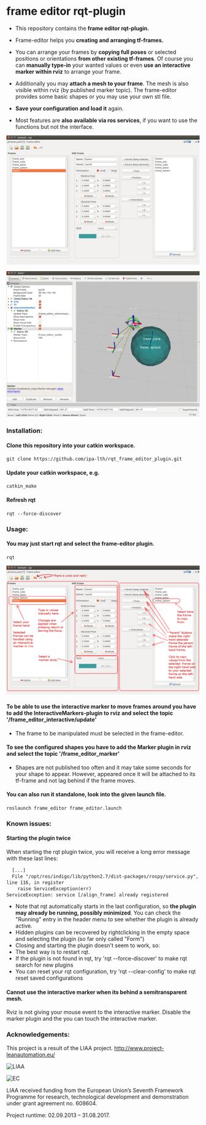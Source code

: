 frame editor rqt-plugin
=========================================

* This repository contains the **frame editor rqt-plugin.**

* Frame-editor helps you **creating and arranging tf-frames.** 

* You can arrange your frames by **copying full poses** or selected positions or orientations **from other existing tf-frames**. Of course you can **manually type-in** your wanted values or even **use an interactive marker within rviz** to arrange your frame.

* Additionally you may **attach a mesh to your frame**. The mesh is also visible within rviz (by published marker topic). The frame-editor provides some basic shapes or you may use your own stl file.

* **Save your configuration and load it** again.

* Most features are **also available via ros services**, if you want to use the functions but not the interface.

![The rqt plugin frame_editor](/frame_editor/etc/img/rqt_frame_editor.png "The rqt plugin frame_editor")

![The rviz view](/frame_editor/etc/img/rviz.png "Using an interactive marker to manipulated a tf-frame")

### Installation:
#### Clone this repository into your catkin workspace.

``` 
git clone https://github.com/ipa-lth/rqt_frame_editor_plugin.git
```

#### Update your catkin workspace, e.g.

``` 
catkin_make
```

#### Refresh rqt

``` 
rqt --force-discover
```

### Usage:
#### You may just start rqt and select the frame-editor plugin.

``` 
rqt
```

![The rqt plugin frame_editor](/frame_editor/etc/img/rqt_frame_editor_exp.png "The rqt plugin frame_editor with remarks")


#### To be able to use the interactive marker to move frames around you have to add the InteractiveMarkers-plugin to rviz and select the topic '/frame_editor_interactive/update'
* The frame to be manipulated must be selected in the frame-editor.

#### To see the configured shapes you have to add the Marker plugin in rviz and select the topic '/frame_editor_marker'
* Shapes are not published too often and it may take some seconds for your shape to appear. However, appeared once it will be attached to its tf-frame and not lag behind if the frame moves.

#### You can also run it standalone, look into the given launch file. 

``` 
roslaunch frame_editor frame_editor.launch
```

### Known issues: 
#### Starting the plugin twice 
When starting the rqt plugin twice, you will receive a long error message with these last lines: 

``` 
  [...] 
  File "/opt/ros/indigo/lib/python2.7/dist-packages/rospy/service.py", line 116, in register 
    raise ServiceException(err) 
ServiceException: service [/align_frame] already registered 
``` 

* Note that rqt automatically starts in the last configuration, so **the plugin may already be running, possibly minimized**. You can check the "Running" entry in the header menu to see whether the plugin is already active. 
* Hidden plugins can be recovered by rightclicking in the empty space and selecting the plugin (so far only called "Form") 
* Closing and starting the plugin doesn't seem to work, so: 
* The best way is to restart rqt.  
* If the plugin is not found in rqt, try 'rqt --force-discover' to make rqt search for new plugins 
* You can reset your rqt configuration, try 'rqt --clear-config' to make rqt reset saved configurations

#### Cannot use the interactive marker when its behind a semitransparent mesh.
Rviz is not giving your mouse event to the interactive marker. Disable the marker plugin and the you can touch the interactive marker.

### Acknowledgements:
This project is a result of the LIAA project.
http://www.project-leanautomation.eu/

![LIAA](http://www.project-leanautomation.eu/fileadmin/img/LIAALogo/Logo_LIAA.png "LIAA")

![EC](http://www.project-leanautomation.eu/typo3temp/pics/b3ba71db31.jpg "EC")

LIAA received funding from the European Union’s Seventh Framework Programme for research, technological development and demonstration under grant agreement no. 608604.

Project runtime: 02.09.2013 – 31.08.2017.
